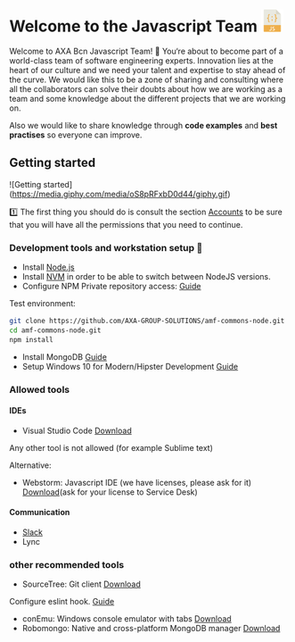 

# Welcome to the Javascript Team <img width="40" height="40" src="https://github.com/toti1911/test/blob/master/JSicon.png">

Welcome to AXA Bcn Javascript Team! :raised_hands: You‘re about to become part of a world-class team of software engineering experts.
Innovation lies at the heart of our culture and we need your talent and expertise to stay ahead of the curve.
We would like this to be a zone of sharing and consulting where all the collaborators can solve their doubts about
how we are working as a team and some knowledge about the different projects that we are working on.

Also we would like to share knowledge through **code examples** and **best practises** so everyone can improve.

## Getting started
![Getting started] (https://media.giphy.com/media/oS8pRFxbD0d44/giphy.gif)

:one: The first thing you should do is consult the section [Accounts](./docs/accounts.md) to be sure that you will have all the permissions that you need to continue.

### Development tools and workstation setup :wrench:

+ Install [Node.js](https://nodejs.org/en/download/)
+ Install [NVM](https://github.com/creationix/nvm) in order to be able to switch between NodeJS versions.
+ Configure NPM Private repository access: [Guide](https://axagroupsolutions.atlassian.net/wiki/display/AGSD/Using+Artifactory+as+NPM+private+registry)

Test environment:

```bash
git clone https://github.com/AXA-GROUP-SOLUTIONS/amf-commons-node.git
cd amf-commons-node.git
npm install
```

+ Install MongoDB [Guide](https://docs.mongodb.com/v3.2/administration/install-community/)
+ Setup Windows 10 for Modern/Hipster Development [Guide](https://github.com/felixrieseberg/windows-development-environment)

### Allowed tools

#### IDEs
+ Visual Studio Code [Download](https://code.visualstudio.com/)

Any other tool is not allowed (for example Sublime text)

Alternative:
+ Webstorm: Javascript IDE (we have licenses, please ask for it) [Download](https://www.jetbrains.com/webstorm/download/)(ask for your license to Service Desk)


#### Communication

+ [Slack](https://slack.com/downloads/osx)
+ Lync

### other recommended tools

+ SourceTree: Git client [Download](https://www.sourcetreeapp.com/)

Configure eslint hook. [Guide](https://axagroupsolutions.atlassian.net/wiki/display/AGSD/HOW+TO+Configure+ESLint+in+GIT+hook)

+ conEmu:  Windows console emulator with tabs [Download](https://sourceforge.net/projects/conemu/)
+ Robomongo: Native and cross-platform MongoDB manager [Download](https://robomongo.org/download)
